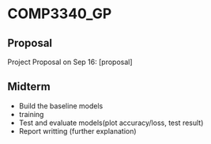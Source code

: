 # COMP3340_GP

## Proposal
Project Proposal on Sep 16: [proposal]

## Midterm 
- Build the baseline models
- training
- Test and evaluate models(plot accuracy/loss, test result)
- Report writting (further explanation)
